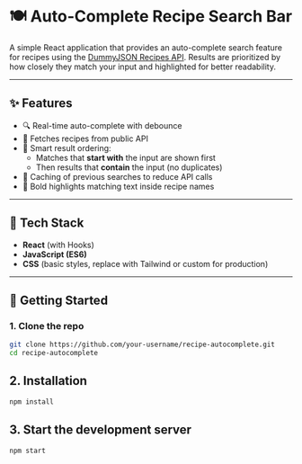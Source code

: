 # 🍽️ Auto-Complete Recipe Search Bar

A simple React application that provides an auto-complete search feature for recipes using the [DummyJSON Recipes API](https://dummyjson.com/docs/recipes). Results are prioritized by how closely they match your input and highlighted for better readability.

---

## ✨ Features

- 🔍 Real-time auto-complete with debounce
- 🚀 Fetches recipes from public API
- 🧠 Smart result ordering:
  - Matches that **start with** the input are shown first
  - Then results that **contain** the input (no duplicates)
- 💾 Caching of previous searches to reduce API calls
- 🎯 Bold highlights matching text inside recipe names

---

## 🧩 Tech Stack

- **React** (with Hooks)
- **JavaScript (ES6)**
- **CSS** (basic styles, replace with Tailwind or custom for production)

---

## 🚀 Getting Started

### 1. Clone the repo

```bash
git clone https://github.com/your-username/recipe-autocomplete.git
cd recipe-autocomplete

```

## 2. Installation

```bash
npm install
```

## 3. Start the development server

```bash
npm start
```

